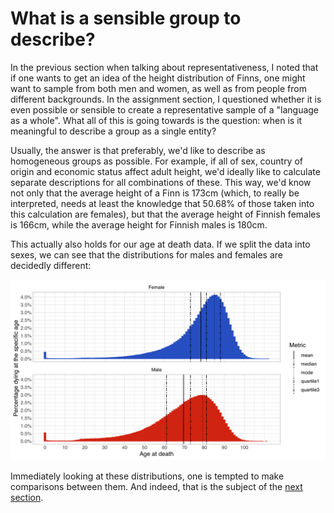 # What is a sensible group to describe?

In the previous section when talking about representativeness, I noted that if one wants to get an idea of the height distribution of Finns, one might want to sample from both men and women, as well as from people from different backgrounds. In the assignment section, I questioned whether it is even possible or sensible to create a representative sample of a "language as a whole". What all of this is going towards is the question: when is it meaningful to describe a group as a single entity?&#x20;

Usually, the answer is that preferably, we'd like to describe as homogeneous groups as possible. For example, if all of sex, country of origin and economic status affect adult height, we'd ideally like to calculate separate descriptions for all combinations of these. This way, we'd know not only that the average height of a Finn is 173cm (which, to really be interpreted, needs at least the knowledge that 50.68% of those taken into this calculation are females), but that the average height of Finnish females is 166cm, while the average height for Finnish males is 180cm.

This actually also holds for our age at death data. If we split the data into sexes, we can see that the distributions for males and females are decidedly different:&#x20;

![Age at death distributions for Finnish males and females](<../../.gitbook/assets/image (28) (1).png>)

Immediately looking at these distributions, one is tempted to make comparisons between them. And indeed, that is the subject of the [next section](comparing-groups.md).

